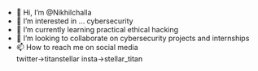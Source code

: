- 👋 Hi, I’m @Nikhilchalla
- 👀 I’m interested in ... cybersecurity
- 🌱 I’m currently learning practical ethical hacking 
- 💞️ I’m looking to collaborate on cybersecurity projects and internships 
- 📫 How to reach me on social media  
      twitter->titanstellar
      insta->stellar_titan
      
      
<!---
Nikhilchalla/Nikhilchalla is a ✨ special ✨ repository because its `README.md` (this file) appears on your GitHub profile.
You can click the Preview link to take a look at your changes.
--->
